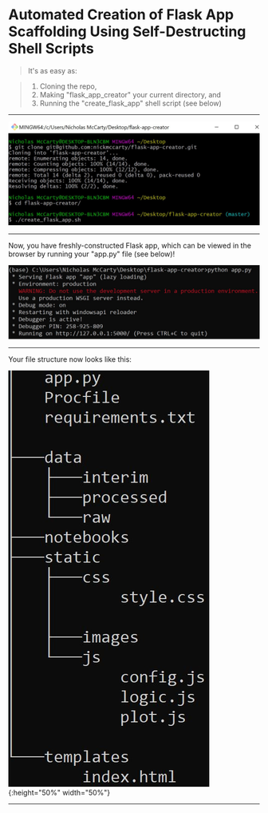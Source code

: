 # Automated Creation of Flask App Scaffolding Using Self-Destructing Shell Scripts

> It's as easy as:

> 1) Cloning the repo,
> 2) Making "flask_app_creator" your current directory, and
> 3) Running the "create_flask_app" shell script (see below)

---

![](./images/bash_terminal.JPG)

---

Now, you have freshly-constructed Flask app, which can be viewed in the browser by running your "app.py" file (see below)!

![](./images/command_terminal.JPG)

---

Your file structure now looks like this:

![](./images/tree_view.JPG){:height="50%" width="50%"}

---
